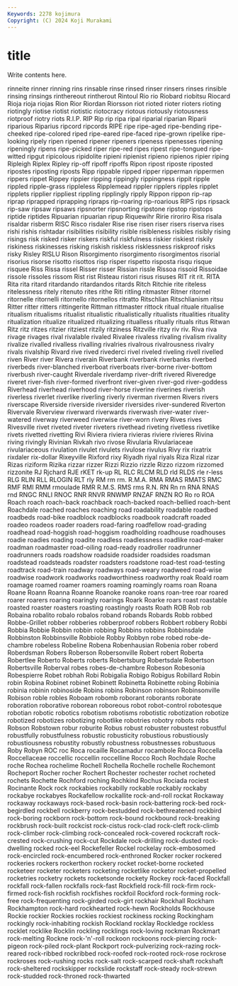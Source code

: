 ```yaml
---
Keywords: 2278 kojimura
Copyright: (C) 2024 Koji Murakami
---
```


# title

Write contents here.



 rinneite rinner rinning
rins rinsable rinse rinsed rinser rinsers rinses rinsible rinsing rinsings
rinthereout rintherout Rintoul Rio rio Riobard riobitsu Riocard Rioja rioja
riojas Rion Rior Riordan Riorsson riot rioted rioter rioters rioting
riotingly riotise riotist riotistic riotocracy riotous riotously riotousness riotproof riotry
riots R.I.P. RIP Rip rip ripa ripal riparial riparian Riparii
riparious Riparius ripcord ripcords RIPE ripe ripe-aged ripe-bending ripe-cheeked ripe-colored
riped ripe-eared ripe-faced ripe-grown ripelike ripe-looking ripely ripen ripened ripener
ripeners ripeness ripenesses ripening ripeningly ripens ripe-picked riper ripe-red ripes
ripest ripe-tongued ripe-witted ripgut ripicolous ripidolite ripieni ripienist ripieno ripienos
ripier riping Ripleigh Riplex Ripley rip-off ripoff ripoffs Ripon ripost
riposte riposted ripostes riposting riposts Ripp rippable ripped ripper ripperman
rippermen rippers rippet Rippey rippier ripping rippingly rippingness rippit ripple
rippled ripple-grass rippleless Ripplemead rippler ripplers ripples ripplet ripplets ripplier
rippliest rippling ripplingly ripply Rippon rippon rip-rap riprap riprapped riprapping
ripraps rip-roaring rip-roarious RIPS rips ripsack rip-saw ripsaw ripsaws ripsnorter
ripsnorting ripstone ripstop ripstops riptide riptides Ripuarian ripuarian ripup Riquewihr
Ririe riroriro Risa risala risaldar risberm RISC Risco risdaler Rise
rise risen riser risers riserva rises rishi rishis rishtadar risibilities
risibility risible risibleness risibles risibly rising risings risk risked risker
riskers riskful riskfulness riskier riskiest riskily riskiness riskinesses risking riskish
riskless risklessness riskproof risks risky Risley RISLU Rison Risorgimento risorgimento
risorgimentos risorial risorius risorse risotto risottos risp risper rispetto risposta
risqu risque risquee Riss Rissa rissel Risser risser Rissian rissle
Rissoa rissoid Rissoidae rissole rissoles rissom Rist rist Risteau ristori
risus risuses RIT rit rit. RITA Rita rita ritard ritardando
ritardandos ritards Ritch Ritchie rite riteless ritelessness ritely ritenuto rites
rithe Riti ritling ritmaster Ritner ritornel ritornelle ritornelli ritornello ritornellos
ritratto Ritschlian Ritschlianism ritsu Ritter ritter ritters rittingerite Rittman rittmaster
rittock ritual rituale ritualise ritualism ritualisms ritualist ritualistic ritualistically ritualists
ritualities rituality ritualization ritualize ritualized ritualizing ritualless ritually rituals ritus
Ritwan Ritz ritz ritzes ritzier ritziest ritzily ritziness Ritzville ritzy
riv riv. Riva riva rivage rivages rival rivalable rivaled Rivalee
rivaless rivaling rivalism rivality rivalize rivalled rivalless rivalling rivalries rivalrous
rivalrousness rivalry rivals rivalship Rivard rive rived rivederci rivel riveled
riveling rivell rivelled riven River river Rivera riverain Riverbank riverbank
riverbanks riverbed riverbeds river-blanched riverboat riverboats river-borne river-bottom riverbush river-caught
Riverdale riverdamp river-drift rivered Riveredge riveret river-fish river-formed riverfront river-given
river-god river-goddess Riverhead riverhead riverhood river-horse riverine riverines riverish riverless
riverlet riverlike riverling riverly riverman rivermen Rivers rivers riverscape Riverside
riverside riversider riversides river-sundered Riverton Rivervale Riverview riverward riverwards riverwash
river-water river-watered riverway riverweed riverwise river-worn rivery Rives rives Rivesville
rivet riveted riveter riveters rivethead riveting rivetless rivetlike rivets rivetted
rivetting Rivi Riviera riviera rivieras riviere rivieres Rivina riving rivingly
Rivinian Rivkah rivo rivose Rivularia Rivulariaceae rivulariaceous rivulation rivulet rivulets
rivulose rivulus Rivy rix rixatrix rixdaler rix-dollar Rixeyville Rixford rixy
Riyadh riyal riyals Riza Rizal rizar Rizas riziform Rizika rizzar
rizzer Rizzi Rizzio rizzle Rizzo rizzom rizzomed rizzonite RJ Rjchard
RJE rKET rk-up RL RLC RLCM RLD rld RLDS rle
r-less RLG RLIN RLL RLOGIN RLT rly RM rm rm.
R.M.A. RMA RMAS RMATS RMC RMF RMI RMM rmoulade RMR
R.M.S. RMS rms R.N. RN Rn rn RNA RNAS rnd
RNGC RNLI RNOC RNR RNVR RNWMP RNZAF RNZN RO Ro
ro ROA Roach roach roach-back roachback roach-backed roach-bellied roach-bent Roachdale
roached roaches roaching road roadability roadable roadbed roadbeds road-bike roadblock
roadblocks roadbook roadcraft roaded roadeo roadeos roader roaders road-faring roadfellow
road-grading roadhead road-hoggish road-hoggism roadholding roadhouse roadhouses roadie roadies roading
roadite roadless roadlessness roadlike road-maker roadman roadmaster road-oiling road-ready roadroller
roadrunner roadrunners roads roadshow roadside roadsider roadsides roadsman roadstead roadsteads
roadster roadsters roadstone road-test road-testing roadtrack road-train roadway roadways road-weary
roadweed road-wise roadwise roadwork roadworks roadworthiness roadworthy roak Roald roam
roamage roamed roamer roamers roaming roamingly roams roan Roana Roane
Roann Roanna Roanne Roanoke roanoke roans roan-tree roar roared roarer
roarers roaring roaringly roarings Roark Roarke roars roast roastable roasted
roaster roasters roasting roastingly roasts Roath ROB Rob rob Robaina
robalito robalo robalos roband robands Robards Robb robbed Robbe-Grillet robber
robberies robberproof robbers Robbert robbery Robbi Robbia Robbie Robbin robbin
robbing Robbins robbins Robbinsdale Robbinston Robbinsville Robbiole Robby Robbyn robe
robed robe-de-chambre robeless Robeline Robena Robenhausian Robenia rober roberd Roberdsman
Robers Roberson Robersonville Robert robert Roberta Robertlee Roberto Roberts roberts
Robertsburg Robertsdale Robertson Robertsville Roberval robes robes-de-chambre Robeson Robesonia Robespierre
Robet robhah Robi Robigalia Robigo Robigus Robillard Robin robin Robina
Robinet robinet Robinett Robinetta Robinette robing Robinia robinia robinin robinoside
Robins robins Robinson robinson Robinsonville Robison roble robles Roboam robomb
roborant roborants roborate roboration roborative roborean roboreous robot robot-control robotesque
robotian robotic robotics robotism robotisms robotistic robotization robotize robotized robotizes
robotizing robotlike robotries robotry robots robs Robson Robstown robur roburite
Robus robust robuster robustest robustful robustfully robustfulness robustic robusticity robustious
robustiously robustiousness robustity robustly robustness robustnesses robustuous Roby Robyn ROC
roc Roca rocaille Rocamadur rocambole Rocca Roccella Roccellaceae roccellic roccellin
roccelline Rocco Roch Rochdale Roche roche Rochea rochelime Rochell Rochella
Rochelle rochelle Rochemont Rocheport Rocher rocher Rochert Rochester rochester rochet
rocheted rochets Rochette Rochford roching Rochkind Rochus Rociada rociest Rocinante
Rock rock rockabies rockabilly rockable rockably rockaby rockabye rockabyes Rockafellow
rockallite rock-and-roll rockat Rockaway rockaway rockaways rock-based rock-basin rock-battering rock-bed
rock-begirdled rockbell rockberry rock-bestudded rock-bethreatened rockbird rock-boring rockborn rock-bottom rock-bound
rockbound rock-breaking rockbrush rock-built rockcist rock-cistus rock-clad rock-cleft rock-climb rock-climber
rock-climbing rock-concealed rock-covered rockcraft rock-crested rock-crushing rock-cut Rockdale rock-drilling rock-dusted
rock-dwelling rocked rock-eel Rockefeller Rockel rockelay rock-embosomed rock-encircled rock-encumbered rock-enthroned
Rocker rocker rockered rockeries rockers rockerthon rockery rocket rocket-borne rocketed
rocketeer rocketer rocketers rocketing rocketlike rocketor rocket-propelled rocketries rocketry rockets
rocketsonde rockety Rockey rock-faced Rockfall rockfall rock-fallen rockfalls rock-fast Rockfield
rock-fill rock-firm rock-firmed rock-fish rockfish rockfishes rockfoil Rockford rock-forming rock-free
rock-frequenting rock-girded rock-girt rockhair Rockhall Rockham Rockhampton rock-hard rockhearted rock-hewn
Rockholds Rockhouse Rockie rockier Rockies rockies rockiest rockiness rocking Rockingham
rockingly rock-inhabiting rockish Rockland rocklay Rockledge rockless rocklet rocklike Rocklin
rockling rocklings rock-loving rockman Rockmart rock-melting Rockne rock-'n'-roll rockoon rockoons
rock-piercing rock-pigeon rock-piled rock-plant Rockport rock-pulverizing rock-razing rock-reared rock-ribbed rockribbed
rock-roofed rock-rooted rock-rose rockrose rockroses rock-rushing rocks rock-salt rock-scarped rock-shaft
rockshaft rock-sheltered rockskipper rockslide rockstaff rock-steady rock-strewn rock-studded rock-throned rock-thwarted
